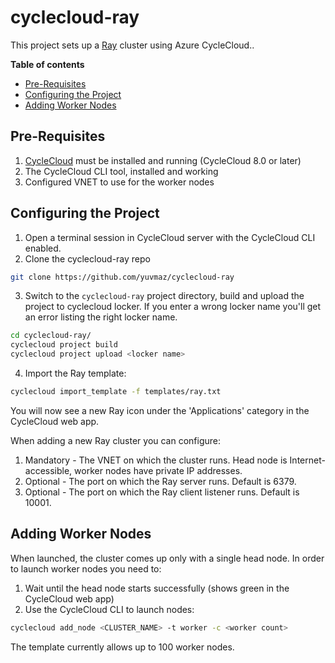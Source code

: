 # cyclecloud-ray
This project sets up a [Ray](https://github.com/ray-project/ray) cluster using Azure CycleCloud..

**Table of contents**
- [Pre-Requisites](#pre-requisites)
- [Configuring the Project](#configuring-the-project)
- [Adding Worker Nodes](#adding-worker-nodes)

## Pre-Requisites ##
1. [CycleCloud](https://learn.microsoft.com/en-us/azure/cyclecloud/qs-install-marketplace?view=cyclecloud-8) must be installed and running (CycleCloud 8.0 or later)
2. The CycleCloud CLI tool, installed and working
3. Configured VNET to use for the worker nodes

## Configuring the Project ##
1. Open a terminal session in CycleCloud server with the CycleCloud CLI enabled.
2. Clone the cyclecloud-ray repo
``` bash
git clone https://github.com/yuvmaz/cyclecloud-ray
```
3. Switch to the `cyclecloud-ray` project directory, build and upload the project to cyclecloud locker.  If you enter a wrong locker name you'll get an error listing the right locker name.

``` bash
cd cyclecloud-ray/
cyclecloud project build
cyclecloud project upload <locker name>
```
4. Import the Ray template:

``` bash
cyclecloud import_template -f templates/ray.txt
```

You will now see a new Ray icon under the 'Applications' category in the CycleCloud web app.

When adding a new Ray cluster you can configure:

1.  Mandatory - The VNET on which the cluster runs.  Head node is Internet-accessible, worker nodes have private IP addresses.
2.  Optional - The port on which the Ray server runs.  Default is 6379.
3.  Optional - The port on which the Ray client listener runs.  Default is 10001.  


## Adding Worker Nodes ##

When launched, the cluster comes up only with a single head node.  In order to launch worker nodes you need to:
1.  Wait until the head node starts successfully (shows green in the CycleCloud web app)
2.  Use the CycleCloud CLI to launch nodes:

``` bash
cyclecloud add_node <CLUSTER_NAME> -t worker -c <worker count>
```

The template currently allows up to 100 worker nodes.
